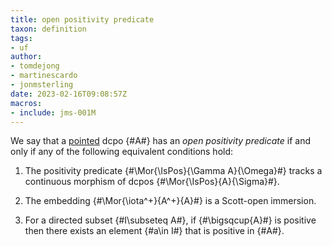 ```yaml
---
title: open positivity predicate
taxon: definition
tags: 
- uf
author:
- tomdejong
- martinescardo
- jonmsterling
date: 2023-02-16T09:08:57Z
macros: 
- include: jms-001M
---
```


We say that a [pointed](jms-001S) dcpo {#A#} has an *open positivity predicate* if and only if any of the following equivalent conditions hold:

1. The positivity predicate {#\Mor{\IsPos}{\Gamma A}{\Omega}#} tracks a continuous morphism of dcpos {#\Mor{\IsPos}{A}{\Sigma}#}.

2. The embedding {#\Mor{\iota^+}{A^+}{A}#} is a Scott-open immersion.

3. For a directed subset {#I\subseteq A#}, if {#\bigsqcup{A}#} is positive then there exists an element {#a\in I#} that is positive in {#A#}.
